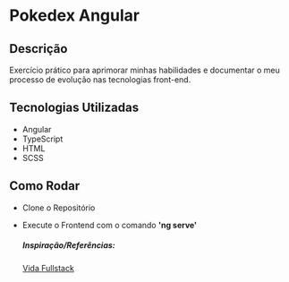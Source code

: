 # Pokedex Angular

## Descrição
Exercício prático para aprimorar minhas habilidades e documentar o meu processo de evolução nas tecnologias front-end.

## Tecnologias Utilizadas
 * Angular
 * TypeScript
 * HTML
 * SCSS

## Como Rodar
* Clone o Repositório
* Execute o Frontend com o comando __'ng serve'__



  ##### Inspiração/Referências:
  [Vida Fullstack](https://www.youtube.com/watch?v=UhOcUII_5PU&ab_channel=VidaFullStack)

